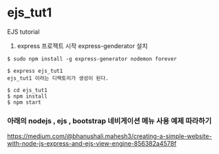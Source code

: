 # ejs_tut1
EJS tutorial

1. express 프로젝트 시작
express-genderator 설치

```
$ sudo npm install -g express-generator nodemon forever 

$ express ejs_tut1 
ejs_tut1 이라는 디렉토리가 생성이 된다.

$ cd ejs_tut1 
$ npm install 
$ npm start

```

### 아래의 nodejs , ejs , bootstrap 네비게이션 메뉴 사용 예제 따라하기


https://medium.com/@bhanushali.mahesh3/creating-a-simple-website-with-node-js-express-and-ejs-view-engine-856382a4578f
